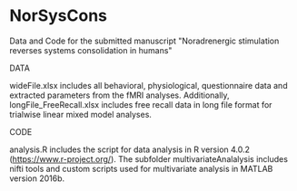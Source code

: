 # NorSysCons
Data and Code for the submitted manuscript "Noradrenergic stimulation reverses systems consolidation in humans"

DATA

wideFile.xlsx includes all behavioral, physiological, questionnaire data and extracted parameters from the fMRI analyses.
Additionally, longFile_FreeRecall.xlsx includes free recall data in long file format for trialwise linear mixed model analyses.

CODE

analysis.R includes the script for data analysis in R version 4.0.2 (https://www.r-project.org/).
The subfolder multivariateAnalalysis includes nifti tools and custom scripts used for multivariate analysis in MATLAB version 2016b.
